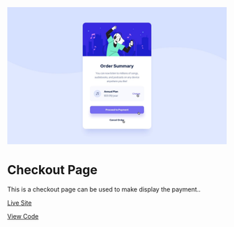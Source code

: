 <img src="https://raw.githubusercontent.com/yashyadurai/Checkout-page/main/images/active-states.jpg" alt="demo picture">
<h1>Checkout Page</h1>
<p>This is a checkout page can be used to make display the payment..</p>
<p><a href="https://yashyadurai.github.io/Checkout-page/">Live Site</a></p>
<p><a href="https://github.com/yashyadurai/Checkout-page">View Code</p>
